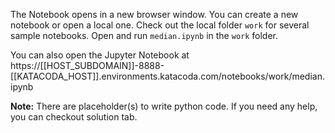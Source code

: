The Notebook opens in a new browser window. You can create a new notebook or open a local one. Check out the local folder `work` for several sample notebooks. Open and run `median.ipynb` in the `work` folder.

You can also open the Jupyter Notebook at https://[[HOST_SUBDOMAIN]]-8888-[[KATACODA_HOST]].environments.katacoda.com/notebooks/work/median.ipynb

**Note:**
There are placeholder(s) to write python code. If you need any help, you can checkout solution tab.